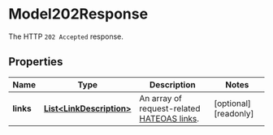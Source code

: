 

# Model202Response

The HTTP `202 Accepted` response.

## Properties

| Name | Type | Description | Notes |
|------------ | ------------- | ------------- | -------------|
|**links** | [**List&lt;LinkDescription&gt;**](LinkDescription.md) | An array of request-related [HATEOAS links](/docs/api/reference/api-responses/#hateoas-links). |  [optional] [readonly] |



